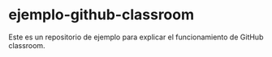 # ejemplo-github-classroom
Este es un repositorio de ejemplo para explicar el funcionamiento de GitHub classroom.
